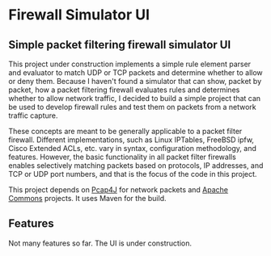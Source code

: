 # Firewall Simulator UI

## Simple packet filtering firewall simulator UI

This project under construction implements a simple rule element parser and evaluator to match UDP or TCP packets and determine whether to allow or deny them. Because I haven't found a simulator that can show, packet by packet, how a packet filtering firewall evaluates rules and determines whether to allow network traffic, I decided to build a simple project that can be used to develop firewall rules and test them on packets from a network traffic capture.

These concepts are meant to be generally applicable to a packet filter firewall. Different implementations, such as Linux IPTables, FreeBSD ipfw, Cisco Extended ACLs, etc. vary in syntax, configuration methodology, and features. However, the basic functionality in all packet filter firewalls enables selectively matching packets based on protocols, IP addresses, and TCP or UDP port numbers, and that is the focus of the code in this project.

This project depends on [Pcap4J](https://www.pcap4j.org/) for network packets and [Apache Commons](https://commons.apache.org/) projects. It uses Maven for the build.

## Features

Not many features so far. The UI is under construction.
